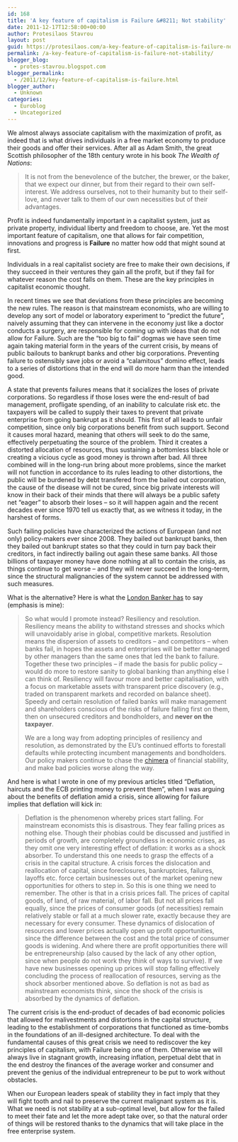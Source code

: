 ```yaml
---
id: 168
title: 'A key feature of capitalism is Failure &#8211; Not stability'
date: 2011-12-17T12:58:00+00:00
author: Protesilaos Stavrou
layout: post
guid: https://protesilaos.com/a-key-feature-of-capitalism-is-failure-not-stability/
permalink: /a-key-feature-of-capitalism-is-failure-not-stability/
blogger_blog:
  - protes-stavrou.blogspot.com
blogger_permalink:
  - /2011/12/key-feature-of-capitalism-is-failure.html
blogger_author:
  - Unknown
categories:
  - Euroblog
  - Uncategorized
---
```

We almost always associate capitalism with the maximization of profit, as indeed that is what drives individuals in a free market economy to produce their goods and offer their services. After all as Adam Smith, the great Scottish philosopher of the 18th century wrote in his book _The Wealth of Nations_:
  


<blockquote class="tr_bq">
  <span class="text">It is not from the benevolence of the butcher, the brewer, or the baker, that we expect our dinner, but from their regard to their own self-interest. We address ourselves, not to their humanity but to their self-love, and never talk to them of our own necessities but of their advantages.</span></p>
</blockquote>

Profit is indeed fundamentally important in a capitalist system, just as private property, individual liberty and freedom to choose, are. Yet the most important feature of capitalism, one that allows for fair competition, innovations and progress is **Failure** no matter how odd that might sound at first.

Individuals in a real capitalist society are free to make their own decisions, if they succeed in their ventures they gain all the profit, but if they fail for whatever reason the cost falls on them. These are the key principles in capitalist economic thought.

In recent times we see that deviations from these principles are becoming the new rules. The reason is that mainstream economists, who are willing to develop any sort of model or laboratory experiment to &#8220;predict the future&#8221;, naively assuming that they can intervene in the economy just like a doctor conducts a surgery, are responsible for coming up with ideas that do not allow for Failure. Such are the &#8220;too big to fail&#8221; dogmas we have seen time again taking material form in the years of the current crisis, by means of public bailouts to bankrupt banks and other big corporations. Preventing failure to ostensibly save jobs or avoid a &#8220;calamitous&#8221; domino effect, leads to a series of distortions that in the end will do more harm than the intended good.

A state that prevents failures means that it socializes the loses of private corporations. So regardless if those loses were the end-result of bad management, profligate spending, of an inability to calculate risk etc. the taxpayers will be called to supply their taxes to prevent that private enterprise from going bankrupt as it should. This first of all leads to unfair competition, since only big corporations benefit from such support. Second it causes moral hazard, meaning that others will seek to do the same, effectively perpetuating the source of the problem. Third it creates a distorted allocation of resources, thus sustaining a bottomless black hole or creating a vicious cycle as good money is thrown after bad. All three combined will in the long-run bring about more problems, since the market will not function in accordance to its rules leading to other distortions, the public will be burdened by debt transfered from the bailed out corporation, the cause of the disease will not be cured, since big private interests will know in their back of their minds that there will always be a public safety net &#8220;eager&#8221; to absorb their loses &#8211; so it will happen again and the recent decades ever since 1970 tell us exactly that, as we witness it today, in the harshest of forms.

Such failing policies have characterized the actions of European (and not only) policy-makers ever since 2008. They bailed out bankrupt banks, then they bailed out bankrupt states so that they could in turn pay back their creditors, in fact indirectly bailing out again these same banks. All those billions of taxpayer money have done nothing at all to contain the crisis, as things continue to get worse &#8211; and they will never succeed in the long-term, since the structural malignancies of the system cannot be addressed with such measures.

What is the alternative? Here is what the [London Banker has](http://londonbanker.blogspot.com/2011/12/why-i-oppose-financial-stability.html) to say (emphasis is mine):
  


<blockquote class="tr_bq">
  So what would I promote instead? Resiliency and resolution. Resiliency means the ability to withstand stresses and shocks which will unavoidably arise in global, competitive markets. Resolution means the dispersion of assets to creditors &#8211; and competitors &#8211; when banks fail, in hopes the assets and enterprises will be better managed by other managers than the same ones that led the bank to failure. Together these two principles &#8211; if made the basis for public policy &#8211; would do more to restore sanity to global banking than anything else I can think of. Resiliency will favour more and better capitalisation, with a focus on marketable assets with transparent price discovery (e.g., traded on transparent markets and recorded on balance sheet). Speedy and certain resolution of failed banks will make management and shareholders conscious of the risks of failure falling first on them, then on unsecured creditors and bondholders, and <b>never on the taxpayer</b>.</p> 
  
  <p>
    We are a long way from adopting principles of resiliency and resolution, as demonstrated by the EU&#8217;s continued efforts to forestall defaults while protecting incumbent managements and bondholders. Our policy makers continue to chase the <a href="http://en.wikipedia.org/wiki/Chimera_%28mythology%29">chimera</a> of financial stability, and make bad policies worse along the way.
  </p>
</blockquote>

And here is what I wrote in one of my previous articles titled &#8220;Deflation, haircuts and the ECB printing money to prevent them&#8221;, when I was arguing about the benefits of deflation amid a crisis, since allowing for failure implies that deflation will kick in:
  


<blockquote class="tr_bq">
  Deflation is the phenomenon whereby prices start falling. For mainstream economists this is disastrous. They fear falling prices as nothing else. Though their phobias could be discussed and justified in periods of growth, are completely groundless in economic crises, as they omit one very interesting effect of deflation: it works as a shock absorber. To understand this one needs to grasp the effects of a crisis in the capital structure. A crisis forces the dislocation and reallocation of capital, since foreclosures, bankruptcies, failures, layoffs etc. force certain businesses out of the market opening new opportunities for others to step in. So this is one thing we need to remember. The other is that in a crisis prices fall. The prices of capital goods, of land, of raw material, of labor fall. But not all prices fall equally, since the prices of consumer goods (of necessities) remain relatively stable or fall at a much slower rate, exactly because they are necessary for every consumer. These dynamics of dislocation of resources and lower prices actually open up profit opportunities, since the difference between the cost and the total price of consumer goods is widening. And where there are profit opportunities there will be entrepreneurship (also caused by the lack of any other option, since when people do not work they think of ways to survive). If we have new businesses opening up prices will stop falling effectively concluding the process of reallocation of resources, serving as the shock absorber mentioned above. So deflation is not as bad as mainstream economists think, since the shock of the crisis is absorbed by the dynamics of deflation. </p>
</blockquote>

The current crisis is the end-product of decades of bad economic policies that allowed for malivestments and distortions in the capital structure, leading to the establishment of corporations that functioned as time-bombs in the foundations of an ill-designed architecture. To deal with the fundamental causes of this great crisis we need to rediscover the key principles of capitalism, with Failure being one of them. Otherwise we will always live in stagnant growth, increasing inflation, perpetual debt that in the end destroy the finances of the average worker and consumer and prevent the genius of the individual entrepreneur to be put to work without obstacles.

When our European leaders speak of stability they in fact imply that they will fight tooth and nail to preserve the current malignant system as it is. What we need is not stability at a sub-optimal level, but allow for the failed to meet their fate and let the more adept take over, so that the natural order of things will be restored thanks to the dynamics that will take place in the free enterprise system.